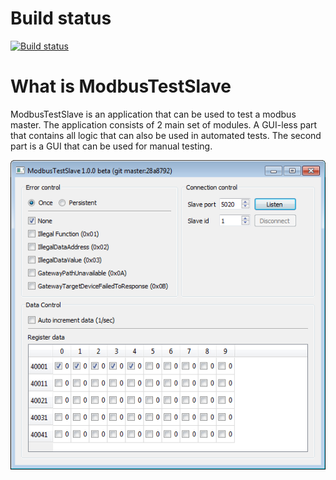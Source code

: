 # Build status
[![Build status](https://ci.appveyor.com/api/projects/status/v7ysjn9c2koy1tb8?svg=true)](https://ci.appveyor.com/project/jgeudens/modbustestslave)

# What is ModbusTestSlave
ModbusTestSlave is an application that can be used to test a modbus master. The application consists of 2 main set of modules. A GUI-less part that contains all logic that can also be used in automated tests. The second part is a GUI that can be used for manual testing.

![ModbusTestSlave demo](ModbusTestSlave.png)
